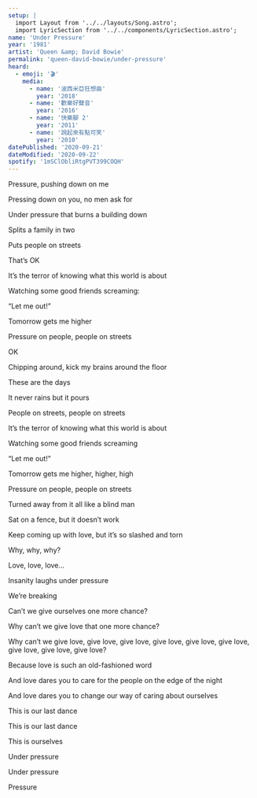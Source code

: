 ```yaml
---
setup: |
  import Layout from '../../layouts/Song.astro';
  import LyricSection from '../../components/LyricSection.astro';
name: 'Under Pressure'
year: '1981'
artist: 'Queen &amp; David Bowie'
permalink: 'queen-david-bowie/under-pressure'
heard:
  - emoji: '🎬'
    media:
      - name: '波西米亞狂想曲'
        year: '2018'
      - name: '歡樂好聲音'
        year: '2016'
      - name: '快樂腳 2'
        year: '2011'
      - name: '說起來有點可笑'
        year: '2010'
datePublished: '2020-09-21'
dateModified: '2020-09-22'
spotify: '1mSClObliRtgPVT399COQH'
---
```


<LyricSection>

Pressure, pushing down on me

Pressing down on you, no men ask for

Under pressure that burns a building down

Splits a family in two

Puts people on streets

That&rsquo;s OK

</LyricSection>

<LyricSection>

It&rsquo;s the terror of knowing what this world is about

Watching some good friends screaming:

&ldquo;Let me out!&rdquo;

</LyricSection>

<LyricSection>

Tomorrow gets me higher

Pressure on people, people on streets

OK

</LyricSection>

<LyricSection>

Chipping around, kick my brains around the floor

These are the days

It never rains but it pours

People on streets, people on streets

</LyricSection>

<LyricSection>

It&rsquo;s the terror of knowing what this world is about

Watching some good friends screaming

&ldquo;Let me out!&rdquo;

</LyricSection>

<LyricSection>

Tomorrow gets me higher, higher, high

Pressure on people, people on streets

</LyricSection>

<LyricSection>

Turned away from it all like a blind man

Sat on a fence, but it doesn&rsquo;t work

Keep coming up with love, but it&rsquo;s so slashed and torn

</LyricSection>

<LyricSection>

Why, why, why?

Love, love, love...

</LyricSection>

<LyricSection>

Insanity laughs under pressure

We&rsquo;re breaking

Can&rsquo;t we give ourselves one more chance?

Why can&rsquo;t we give love that one more chance?

Why can&rsquo;t we give love, give love, give love, give love, give love, give love, give love, give love, give love?

</LyricSection>

<LyricSection>

Because love is such an old-fashioned word

And love dares you to care for the people on the edge of the night

And love dares you to change our way of caring about ourselves

This is our last dance

This is our last dance

This is ourselves

</LyricSection>

<LyricSection>

Under pressure

Under pressure

Pressure

</LyricSection>

